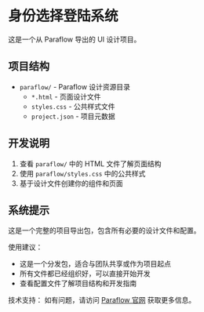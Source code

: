 # 身份选择登陆系统

这是一个从 Paraflow 导出的 UI 设计项目。

## 项目结构

- `paraflow/` - Paraflow 设计资源目录
  - `*.html` - 页面设计文件
  - `styles.css` - 公共样式文件
  - `project.json` - 项目元数据

## 开发说明

1. 查看 `paraflow/` 中的 HTML 文件了解页面结构
2. 使用 `paraflow/styles.css` 中的公共样式
3. 基于设计文件创建你的组件和页面

## 系统提示

这是一个完整的项目导出包，包含所有必要的设计文件和配置。

使用建议：
- 这是一个分发包，适合与团队共享或作为项目起点
- 所有文件都已经组织好，可以直接开始开发
- 查看配置文件了解项目结构和开发指南

技术支持：
如有问题，请访问 [Paraflow 官网](https://paraflow.com) 获取更多信息。